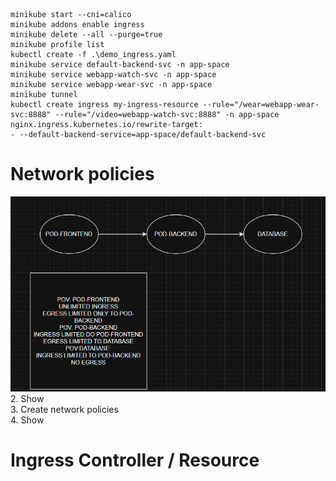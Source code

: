 ```shell
minikube start --cni=calico
minikube addons enable ingress
minikube delete --all --purge=true
minikube profile list
kubectl create -f .\demo_ingress.yaml
minikube service default-backend-svc -n app-space
minikube service webapp-watch-svc -n app-space
minikube service webapp-wear-svc -n app-space
minikube tunnel
kubectl create ingress my-ingress-resource --rule="/wear=webapp-wear-svc:8888" --rule="/video=webapp-watch-svc:8888" -n app-space
nginx.ingress.kubernetes.io/rewrite-target:
- --default-backend-service=app-space/default-backend-svc
```

# Network policies

![image info](../../assets/egress-ingress_demo.png)\
2. Show\
3. Create network policies\
4. Show

# Ingress Controller / Resource
